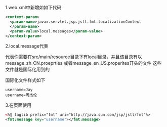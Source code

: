 
1.web.xml中新增如如下代码
```xml
<context-param>
  <param-name>javax.servlet.jsp.jstl.fmt.localizationContext
  </param-name>
  <param-value>local.messages</param-value>
</context-param>
```


2.local.message代表

代表你需要在src/main/resource目录下有local目录，并且该目录有以message_zh_CN.proeprties
或者message_en_US.properites开头的文件
这些文件就是国际化用到的

国际化文件样式如下
```
username=Jay
username=周杰伦
```

3.在页面使用
```xml
<%@ taglib prefix="fmt" uri="http://java.sun.com/jsp/jstl/fmt"%>
<fmt:message key="username"></fmt:message>
```
